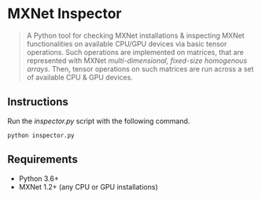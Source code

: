 # MXNet Inspector
> A Python tool for checking MXNet installations & inspecting MXNet functionalities on available CPU/GPU devices via basic tensor operations. Such operations are implemented on matrices, that are represented with MXNet *multi-dimensional, fixed-size homogenous arrays*. Then, tensor operations on such matrices are run across a set of available CPU & GPU devices.

## Instructions
Run the *inspector.py* script with the following command.
```
python inspector.py
```

## Requirements
* Python 3.6+
* MXNet 1.2+ (any CPU or GPU installations)
